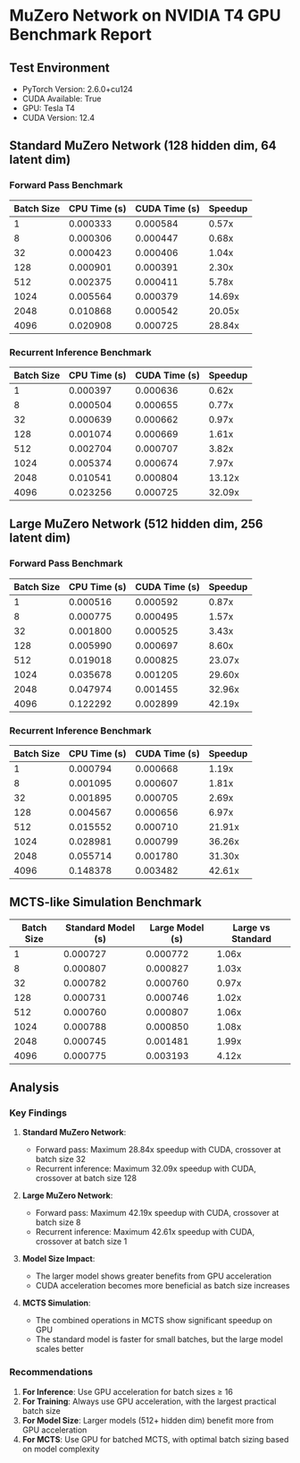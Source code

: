 # MuZero Network on NVIDIA T4 GPU Benchmark Report

## Test Environment

- PyTorch Version: 2.6.0+cu124
- CUDA Available: True
- GPU: Tesla T4
- CUDA Version: 12.4

## Standard MuZero Network (128 hidden dim, 64 latent dim)

### Forward Pass Benchmark

| Batch Size | CPU Time (s) | CUDA Time (s) | Speedup |
|------------|--------------|---------------|--------|
| 1          | 0.000333 | 0.000584 | 0.57x |
| 8          | 0.000306 | 0.000447 | 0.68x |
| 32         | 0.000423 | 0.000406 | 1.04x |
| 128        | 0.000901 | 0.000391 | 2.30x |
| 512        | 0.002375 | 0.000411 | 5.78x |
| 1024       | 0.005564 | 0.000379 | 14.69x |
| 2048       | 0.010868 | 0.000542 | 20.05x |
| 4096       | 0.020908 | 0.000725 | 28.84x |

### Recurrent Inference Benchmark

| Batch Size | CPU Time (s) | CUDA Time (s) | Speedup |
|------------|--------------|---------------|--------|
| 1          | 0.000397 | 0.000636 | 0.62x |
| 8          | 0.000504 | 0.000655 | 0.77x |
| 32         | 0.000639 | 0.000662 | 0.97x |
| 128        | 0.001074 | 0.000669 | 1.61x |
| 512        | 0.002704 | 0.000707 | 3.82x |
| 1024       | 0.005374 | 0.000674 | 7.97x |
| 2048       | 0.010541 | 0.000804 | 13.12x |
| 4096       | 0.023256 | 0.000725 | 32.09x |

## Large MuZero Network (512 hidden dim, 256 latent dim)

### Forward Pass Benchmark

| Batch Size | CPU Time (s) | CUDA Time (s) | Speedup |
|------------|--------------|---------------|--------|
| 1          | 0.000516 | 0.000592 | 0.87x |
| 8          | 0.000775 | 0.000495 | 1.57x |
| 32         | 0.001800 | 0.000525 | 3.43x |
| 128        | 0.005990 | 0.000697 | 8.60x |
| 512        | 0.019018 | 0.000825 | 23.07x |
| 1024       | 0.035678 | 0.001205 | 29.60x |
| 2048       | 0.047974 | 0.001455 | 32.96x |
| 4096       | 0.122292 | 0.002899 | 42.19x |

### Recurrent Inference Benchmark

| Batch Size | CPU Time (s) | CUDA Time (s) | Speedup |
|------------|--------------|---------------|--------|
| 1          | 0.000794 | 0.000668 | 1.19x |
| 8          | 0.001095 | 0.000607 | 1.81x |
| 32         | 0.001895 | 0.000705 | 2.69x |
| 128        | 0.004567 | 0.000656 | 6.97x |
| 512        | 0.015552 | 0.000710 | 21.91x |
| 1024       | 0.028981 | 0.000799 | 36.26x |
| 2048       | 0.055714 | 0.001780 | 31.30x |
| 4096       | 0.148378 | 0.003482 | 42.61x |

## MCTS-like Simulation Benchmark

| Batch Size | Standard Model (s) | Large Model (s) | Large vs Standard |
|------------|---------------------|-----------------|------------------|
| 1          | 0.000727 | 0.000772 | 1.06x |
| 8          | 0.000807 | 0.000827 | 1.03x |
| 32         | 0.000782 | 0.000760 | 0.97x |
| 128        | 0.000731 | 0.000746 | 1.02x |
| 512        | 0.000760 | 0.000807 | 1.06x |
| 1024       | 0.000788 | 0.000850 | 1.08x |
| 2048       | 0.000745 | 0.001481 | 1.99x |
| 4096       | 0.000775 | 0.003193 | 4.12x |

## Analysis

### Key Findings

1. **Standard MuZero Network**:
   - Forward pass: Maximum 28.84x speedup with CUDA, crossover at batch size 32
   - Recurrent inference: Maximum 32.09x speedup with CUDA, crossover at batch size 128

2. **Large MuZero Network**:
   - Forward pass: Maximum 42.19x speedup with CUDA, crossover at batch size 8
   - Recurrent inference: Maximum 42.61x speedup with CUDA, crossover at batch size 1

3. **Model Size Impact**:
   - The larger model shows greater benefits from GPU acceleration
   - CUDA acceleration becomes more beneficial as batch size increases

4. **MCTS Simulation**:
   - The combined operations in MCTS show significant speedup on GPU
   - The standard model is faster for small batches, but the large model scales better

### Recommendations

1. **For Inference**: Use GPU acceleration for batch sizes ≥ 16
2. **For Training**: Always use GPU acceleration, with the largest practical batch size
3. **For Model Size**: Larger models (512+ hidden dim) benefit more from GPU acceleration
4. **For MCTS**: Use GPU for batched MCTS, with optimal batch sizing based on model complexity
